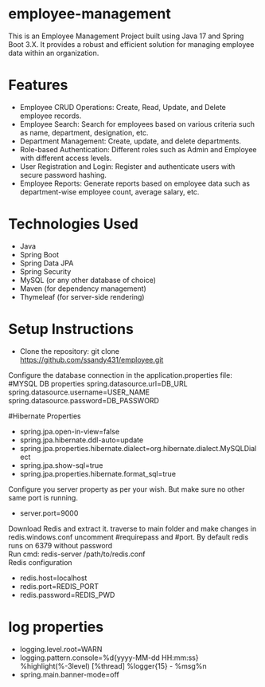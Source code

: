 # employee-management
This is an Employee Management Project built using Java 17 and Spring Boot 3.X. It provides a robust and efficient solution for managing employee data within an organization.

# Features
* Employee CRUD Operations: Create, Read, Update, and Delete employee records.
* Employee Search: Search for employees based on various criteria such as name, department, designation, etc.
* Department Management: Create, update, and delete departments.
* Role-based Authentication: Different roles such as Admin and Employee with different access levels.
* User Registration and Login: Register and authenticate users with secure password hashing.
* Employee Reports: Generate reports based on employee data such as department-wise employee count, average salary, etc.

# Technologies Used
* Java
* Spring Boot
* Spring Data JPA
* Spring Security
* MySQL (or any other database of choice)
* Maven (for dependency management)
* Thymeleaf (for server-side rendering)

# Setup Instructions
* Clone the repository:
git clone https://github.com/ssandy431/employee.git

Configure the database connection in the application.properties file:
#MYSQL DB properties
spring.datasource.url=DB_URL<br>
spring.datasource.username=USER_NAME<br>
spring.datasource.password=DB_PASSWORD<br>

#Hibernate Properties
* spring.jpa.open-in-view=false<br>
* spring.jpa.hibernate.ddl-auto=update<br>
* spring.jpa.properties.hibernate.dialect=org.hibernate.dialect.MySQLDialect<br>
* spring.jpa.show-sql=true<br>
* spring.jpa.properties.hibernate.format_sql=true<br>

Configure you server property as per your wish. But make sure no other same port is running.<br>
* server.port=9000

Download Redis and extract it. traverse to main folder and make changes in redis.windows.conf uncomment #requirepass and #port. By default redis runs on 6379 without password<br>
Run cmd:  redis-server /path/to/redis.conf<br>
Redis configuration
* redis.host=localhost<br>
* redis.port=REDIS_PORT<br>
* redis.password=REDIS_PWD<br>

# log properties
* logging.level.root=WARN<br>
* logging.pattern.console=%d{yyyy-MM-dd HH:mm:ss} %highlight(%-3level) [%thread] %logger{15} - %msg%n<br>
* spring.main.banner-mode=off


		
